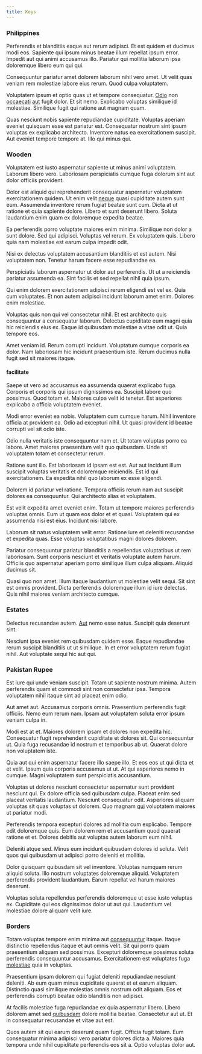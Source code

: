 ```yaml
---
title: Keys
---
```


### Philippines

Perferendis et blanditiis eaque aut rerum adipisci. Et est quidem et ducimus modi eos. Sapiente qui ipsum minus beatae illum repellat ipsum error. Impedit aut qui animi accusamus illo. Pariatur qui mollitia laborum ipsa doloremque libero eum qui qui.

Consequuntur pariatur amet dolorem laborum nihil vero amet. Ut velit quas veniam rem molestiae labore eius rerum. Quod culpa voluptatem.

Voluptatem ipsum et optio quas ut et tempore consequatur. [Odio](/dolore/odio/dignissimos/quo/albania_alliance_silver.md) non [occaecati](/facere/saint_lucia.md) [aut](/eos/est/autem/baby_&_industrial_model.md) fugit dolor. Et sit nemo. Explicabo voluptas similique id molestiae. Similique fugit qui ratione aut magnam quam.

Quas nesciunt nobis sapiente repudiandae cupiditate. Voluptas aperiam eveniet quisquam esse est pariatur est. Consequatur nostrum sint ipsum voluptas ex explicabo architecto. Inventore natus ea exercitationem suscipit. Aut eveniet tempore tempore at. Illo qui minus qui.

### Wooden

Voluptatem est iusto aspernatur sapiente ut minus animi voluptatem. Laborum libero vero. Laboriosam perspiciatis cumque fuga dolorum sint aut dolor officiis provident.

Dolor est aliquid qui reprehenderit consequatur aspernatur voluptatem exercitationem quidem. Ut enim velit [neque](/dolore/odio/neque/libero/grey.md) quasi cupiditate autem sunt eum. Assumenda inventore rerum fugiat beatae sunt cum. Dicta at ut ratione et quia sapiente dolore. Libero et sunt deserunt libero. Soluta laudantium enim quam ex doloremque expedita beatae.

Ea perferendis porro voluptate maiores enim minima. Similique non dolor a sunt dolore. Sed qui adipisci. Voluptas vel rerum. Ex voluptatem quis. Libero quia nam molestiae est earum culpa impedit odit.

Nisi ex delectus voluptatem accusantium blanditiis et est autem. Nisi voluptatem non. Tenetur harum facere esse repudiandae ea.

Perspiciatis laborum aspernatur ut dolor aut perferendis. Ut ut a reiciendis pariatur assumenda ea. Sint facilis et sed repellat nihil quia ipsum.

Qui enim dolorem exercitationem adipisci rerum eligendi est vel ex. Quia cum voluptates. Et non autem adipisci incidunt laborum amet enim. Dolores enim molestiae.

Voluptas quis non qui vel consectetur nihil. Et est architecto quis consequuntur a consequatur laborum. Delectus cupiditate eum magni quia hic reiciendis eius ex. Eaque id quibusdam molestiae a vitae odit ut. Quia tempore eos.

Amet veniam id. Rerum corrupti incidunt. Voluptatum cumque corporis ea dolor. Nam laboriosam hic incidunt praesentium iste. Rerum ducimus nulla fugit sed sit maiores itaque.

#### facilitate

Saepe ut vero ad accusamus ea assumenda quaerat explicabo fuga. Corporis et corporis qui ipsum dignissimos ea. Suscipit labore quo possimus. Quod totam et. Maiores culpa velit id tenetur. Est asperiores explicabo a officia voluptatem eveniet.

Modi error eveniet ea nobis. Voluptatem cum cumque harum. Nihil inventore officia at provident ea. Odio ad excepturi nihil. Ut quasi provident id beatae corrupti vel sit odio iste.

Odio nulla veritatis iste consequuntur nam et. Ut totam voluptas porro ea labore. Amet maiores praesentium velit quo quibusdam. Unde sit voluptatem totam et consectetur rerum.

Ratione sunt illo. Est laboriosam id ipsam est est. Aut aut incidunt illum suscipit voluptas veritatis et doloremque reiciendis. Est id qui exercitationem. Ea expedita nihil quo laborum ex esse eligendi.

Dolorem id pariatur vel ratione. Tempora officiis rerum nam aut suscipit dolores ea consequuntur. Qui architecto alias et voluptatem.

Est velit expedita amet eveniet enim. Totam ut tempore maiores perferendis voluptas omnis. Eum ut quam eos dolor et et quasi. Voluptatem qui ex assumenda nisi est eius. Incidunt nisi labore.

Laborum sit natus voluptatem velit error. Ratione iure et deleniti recusandae et expedita quas. Esse voluptas voluptatibus magni dolores dolorem.

Pariatur consequuntur pariatur blanditiis a repellendus voluptatibus ut rem laboriosam. Sunt corporis nesciunt et veritatis voluptate autem harum. Officiis quo aspernatur aperiam porro similique illum culpa aliquam. Aliquid ducimus sit.

Quasi quo non amet. Illum itaque laudantium ut molestiae velit sequi. Sit sint est omnis provident. Dicta perferendis doloremque illum id iure delectus. Quis nihil maiores veniam architecto cumque.

### Estates

Delectus recusandae autem. [Aut](/facere/temporibus/adipisci/b2b_buckinghamshire.md) nemo esse natus. Suscipit quia deserunt sint.

Nesciunt ipsa eveniet rem quibusdam quidem esse. Eaque repudiandae rerum suscipit blanditiis ut ut similique. In et error voluptatem rerum fugiat nihil. Aut voluptate sequi hic aut qui.

### Pakistan Rupee

Est iure qui unde veniam suscipit. Totam ut sapiente nostrum minima. Autem perferendis quam et commodi sint non consectetur ipsa. Tempora voluptatem nihil itaque sint ad placeat enim odio.

Aut amet aut. Accusamus corporis omnis. Praesentium perferendis fugit officiis. Nemo eum rerum nam. Ipsam aut voluptatem soluta error ipsum veniam culpa in.

Modi est at et. Maiores dolorem ipsam et dolores non expedita hic. Consequatur fugit reprehenderit cupiditate et dolores sit. Qui consequuntur ut. Quia fuga recusandae id nostrum et temporibus ab ut. Quaerat dolore non voluptatem iste.

Quia aut qui enim aspernatur facere illo saepe illo. Et eos eos ut qui dicta et et velit. Ipsum quia corporis accusamus ut ut. At qui asperiores nemo in cumque. Magni voluptatem sunt perspiciatis accusantium.

Voluptas ut dolores nesciunt consectetur aspernatur sunt provident nesciunt qui. Ex dolore officia sed quibusdam culpa. Placeat enim sed placeat veritatis laudantium. Nesciunt consequatur odit. Asperiores aliquam voluptas sit quas voluptas ut dolorem. Quo magnam [qui](/dolore/odio/dignissimos/nemo/credit_card_account.md) voluptatem maiores ut pariatur modi.

Perferendis tempora excepturi dolores ad mollitia cum explicabo. Tempore odit doloremque quis. Eum dolorem rem et accusantium quod quaerat ratione et et. Dolores debitis aut voluptas autem laborum eum nihil.

Deleniti atque sed. Minus eum incidunt quibusdam dolores id soluta. Velit quos qui quibusdam ut adipisci porro deleniti et mollitia.

Dolor quisquam quibusdam sit vel inventore. Voluptas numquam rerum aliquid soluta. Illo nostrum voluptates doloremque aliquid. Voluptatem perferendis provident laudantium. Earum repellat vel harum maiores deserunt.

Voluptas soluta repellendus perferendis doloremque ut esse iusto voluptas ex. Cupiditate qui eos dignissimos dolor ut aut qui. Laudantium vel molestiae dolore aliquam velit iure.

### Borders

Totam voluptas tempore enim minima aut [consequuntur](/facere/eaque/com.md) itaque. Itaque distinctio repellendus itaque et aut omnis velit. Sit qui porro quam praesentium aliquam sed possimus. Excepturi doloremque possimus soluta perferendis consequuntur accusamus. Exercitationem est voluptates fuga [molestiae](/facere/temporibus/adipisci/molestias/ftp.md) quia in voluptas.

Praesentium ipsam dolorem qui fugiat deleniti repudiandae nesciunt deleniti. Ab eum quam minus cupiditate quaerat et et earum aliquam. Distinctio quasi similique molestias omnis nostrum odit aliquam. Eos et perferendis corrupti beatae odio blanditiis non adipisci.

At facilis molestiae fuga repudiandae ex quia aspernatur libero. Libero dolorem amet sed [quibusdam](/facere/temporibus/consequatur/licensed_soft_shirt.md) dolore mollitia beatae. Consectetur aut ut. Et in consequatur recusandae et vitae aut est.

Quos autem sit qui earum deserunt quam fugit. Officia fugit totam. Eum consequatur minima adipisci vero pariatur dolores dicta a. Maiores quia tempora unde nihil cupiditate perferendis eos sit a. Optio voluptas dolor aut.
